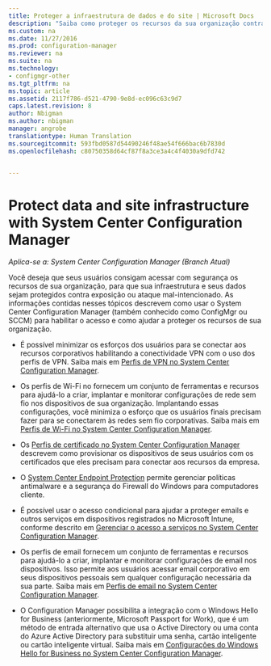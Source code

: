 ```yaml
---
title: Proteger a infraestrutura de dados e do site | Microsoft Docs
description: "Saiba como proteger os recursos da sua organização contra a exposição e ataque mal-intencionado com o System Center Configuration Manager."
ms.custom: na
ms.date: 11/27/2016
ms.prod: configuration-manager
ms.reviewer: na
ms.suite: na
ms.technology:
- configmgr-other
ms.tgt_pltfrm: na
ms.topic: article
ms.assetid: 2117f786-d521-4790-9e8d-ec096c63c9d7
caps.latest.revision: 8
author: Nbigman
ms.author: nbigman
manager: angrobe
translationtype: Human Translation
ms.sourcegitcommit: 593fbd0587d54490246f48ae54f666bac6b7830d
ms.openlocfilehash: c80750358d64cf87f8a3ce3a4c4f4030a9dfd742


---
```

# <a name="protect-data-and-site-infrastructure-with-system-center-configuration-manager"></a>Protect data and site infrastructure with System Center Configuration Manager

*Aplica-se a: System Center Configuration Manager (Branch Atual)*


Você deseja que seus usuários consigam acessar com segurança os recursos de sua organização, para que sua infraestrutura e seus dados sejam protegidos contra exposição ou ataque mal-intencionado. As informações contidas nesses tópicos descrevem como usar o System Center Configuration Manager (também conhecido como ConfigMgr ou SCCM) para habilitar o acesso e como ajudar a proteger os recursos de sua organização.  

-   É possível minimizar os esforços dos usuários para se conectar aos recursos corporativos habilitando a conectividade VPN com o uso dos perfis de VPN. Saiba mais em [Perfis de VPN no System Center Configuration Manager](../deploy-use/vpn-profiles.md).  

-   Os perfis de Wi-Fi no fornecem um conjunto de ferramentas e recursos para ajudá-lo a criar, implantar e monitorar configurações de rede sem fio nos dispositivos de sua organização. Implantando essas configurações, você minimiza o esforço que os usuários finais precisam fazer para se conectarem às redes sem fio corporativas. Saiba mais em [Perfis de Wi-Fi no System Center Configuration Manager](../deploy-use/introduction-to-wifi-profiles.md).  

-   Os [Perfis de certificado no System Center Configuration Manager](../deploy-use/introduction-to-certificate-profiles.md) descrevem como provisionar os dispositivos de seus usuários com os certificados que eles precisam para conectar aos recursos da empresa.  

-   O [System Center Endpoint Protection](../deploy-use/endpoint-protection.md) permite gerenciar políticas antimalware e a segurança do Firewall do Windows para computadores cliente.  

-   É possível usar o acesso condicional para ajudar a proteger emails e outros serviços em dispositivos registrados no Microsoft Intune, conforme descrito em [Gerenciar o acesso a serviços no System Center Configuration Manager](../deploy-use/manage-access-to-services.md).  

-   Os perfis de email fornecem um conjunto de ferramentas e recursos para ajudá-lo a criar, implantar e monitorar configurações de email nos dispositivos. Isso permite aos usuários acessar email corporativo em seus dispositivos pessoais sem qualquer configuração necessária da sua parte. Saiba mais em [Perfis de email no System Center Configuration Manager](../deploy-use/introduction-to-email-profiles.md).  

-   O Configuration Manager possibilita a integração com o Windows Hello for Business (anteriormente, Microsoft Passport for Work), que é um método de entrada alternativo que usa o Active Directory ou uma conta do Azure Active Directory para substituir uma senha, cartão inteligente ou cartão inteligente virtual. Saiba mais em [Configurações do Windows Hello for Business no System Center Configuration Manager](../deploy-use/windows-hello-for-business-settings.md).  



<!--HONumber=Dec16_HO3-->


